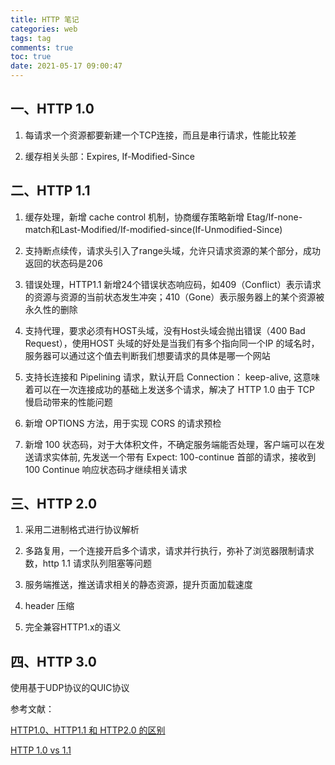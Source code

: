 ```yaml
---
title: HTTP 笔记
categories: web
tags: tag
comments: true
toc: true
date: 2021-05-17 09:00:47
---
```

## 一、HTTP 1.0

1. 每请求一个资源都要新建一个TCP连接，而且是串行请求，性能比较差
   
2. 缓存相关头部：Expires, If-Modified-Since

## 二、HTTP 1.1

1. 缓存处理，新增 cache control 机制，协商缓存策略新增 Etag/If-none-match和Last-Modified/If-modified-since(If-Unmodified-Since)

2. 支持断点续传，请求头引入了range头域，允许只请求资源的某个部分，成功返回的状态码是206

3. 错误处理，HTTP1.1 新增24个错误状态响应码，如409（Conflict）表示请求的资源与资源的当前状态发生冲突；410（Gone）表示服务器上的某个资源被永久性的删除

4. 支持代理，要求必须有HOST头域，没有Host头域会抛出错误（400 Bad Request），使用HOST 头域的好处是当我们有多个指向同一个IP 的域名时，服务器可以通过这个值去判断我们想要请求的具体是哪一个网站

5. 支持长连接和 Pipelining 请求，默认开启 Connection： keep-alive, 这意味着可以在一次连接成功的基础上发送多个请求，解决了 HTTP 1.0 由于 TCP 慢启动带来的性能问题

6. 新增 OPTIONS 方法，用于实现 CORS 的请求预检

7. 新增 100 状态码，对于大体积文件，不确定服务端能否处理，客户端可以在发送请求实体前, 先发送一个带有 Expect: 100-continue 首部的请求，接收到 100 Continue 响应状态码才继续相关请求

## 三、HTTP 2.0

1. 采用二进制格式进行协议解析

2. 多路复用，一个连接开启多个请求，请求并行执行，弥补了浏览器限制请求数，http 1.1 请求队列阻塞等问题

3. 服务端推送，推送请求相关的静态资源，提升页面加载速度

4. header 压缩

5. 完全兼容HTTP1.x的语义

## 四、HTTP 3.0

使用基于UDP协议的QUIC协议

参考文献：

[HTTP1.0、HTTP1.1 和 HTTP2.0 的区别](https://juejin.cn/post/6844903489596833800)

[HTTP 1.0 vs 1.1](https://stackoverflow.com/questions/246859/http-1-0-vs-1-1)